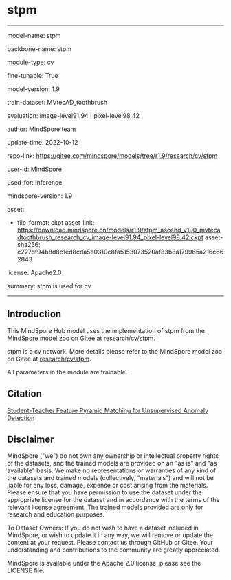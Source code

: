# stpm

---

model-name: stpm

backbone-name: stpm

module-type: cv

fine-tunable: True

model-version: 1.9

train-dataset: MVtecAD_toothbrush

evaluation: image-level91.94 | pixel-level98.42

author: MindSpore team

update-time: 2022-10-12

repo-link: <https://gitee.com/mindspore/models/tree/r1.9/research/cv/stpm>

user-id: MindSpore

used-for: inference

mindspore-version: 1.9

asset:

-
    file-format: ckpt
    asset-link: <https://download.mindspore.cn/models/r1.9/stpm_ascend_v190_mvtecadtoothbrush_research_cv_image-level91.94_pixel-level98.42.ckpt>
    asset-sha256: c227df94b8d8c1ed8cda5e0310c8fa5153073520af33b8a179965a216c662843

license: Apache2.0

summary: stpm is used for cv

---

## Introduction

This MindSpore Hub model uses the implementation of stpm from the MindSpore model zoo on Gitee at research/cv/stpm.

stpm is a cv network. More details please refer to the MindSpore model zoo on Gitee at [research/cv/stpm](https://gitee.com/mindspore/models/blob/r1.9/research/cv/stpm/README.md).

All parameters in the module are trainable.

## Citation

[Student-Teacher Feature Pyramid Matching for Unsupervised Anomaly Detection](https://arxiv.org/pdf/2103.04257v2.pdf)

## Disclaimer

MindSpore ("we") do not own any ownership or intellectual property rights of the datasets, and the trained models are provided on an "as is" and "as available" basis. We make no representations or warranties of any kind of the datasets and trained models (collectively, “materials”) and will not be liable for any loss, damage, expense or cost arising from the materials. Please ensure that you have permission to use the dataset under the appropriate license for the dataset and in accordance with the terms of the relevant license agreement. The trained models provided are only for research and education purposes.

To Dataset Owners: If you do not wish to have a dataset included in MindSpore, or wish to update it in any way, we will remove or update the content at your request. Please contact us through GitHub or Gitee. Your understanding and contributions to the community are greatly appreciated.

MindSpore is available under the Apache 2.0 license, please see the LICENSE file.
